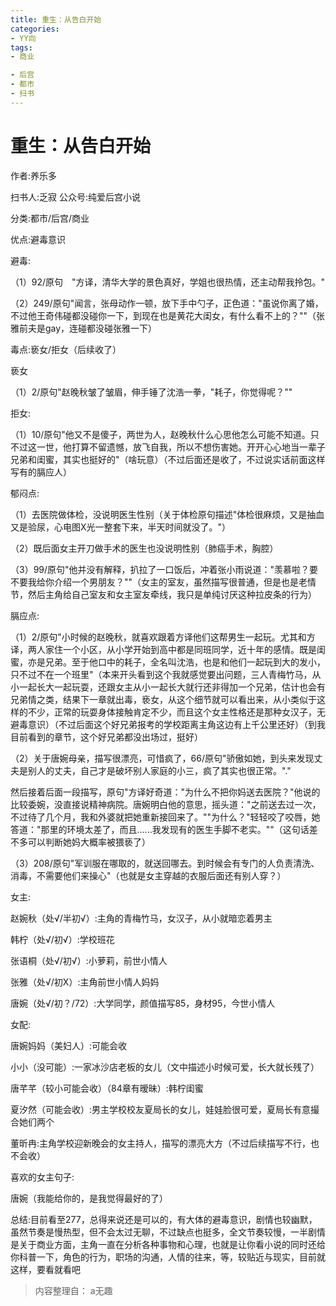 ```yaml
---
title: 重生：从告白开始
categories:
- YY向
tags:
- 商业

- 后宫
- 都市
- 扫书
---
```

# 重生：从告白开始
作者:养乐多

扫书人:乏寂 公众号:纯爱后宫小说

分类:都市/后宫/商业

优点:避毒意识

避毒:

（1）92/原句　"方译，清华大学的景色真好，学姐也很热情，还主动帮我拎包。"

（2）249/原句"闻言，张母动作一顿，放下手中勺子，正色道："虽说你离了婚，不过他王奇伟碰都没碰你一下，到现在也是黄花大闺女，有什么看不上的？""（张雅前夫是gay，连碰都没碰张雅一下）

毒点:亵女/拒女（后续收了）

亵女

（1）2/原句"赵晚秋皱了皱眉，伸手锤了沈浩一拳，"耗子，你觉得呢？""

拒女:

（1）10/原句"他又不是傻子，两世为人，赵晚秋什么心思他怎么可能不知道。只不过这一世，他打算不留遗憾，放飞自我，所以不想伤害她。开开心心地当一辈子兄弟和闺蜜，其实也挺好的"（啥玩意）（不过后面还是收了，不过说实话前面这样写有的膈应人）

郁闷点:

（1）去医院做体检，没说明医生性别（关于体检原句描述"体检很麻烦，又是抽血又是验尿，心电图X光一整套下来，半天时间就没了。"）

（2）既后面女主开刀做手术的医生也没说明性别（肺癌手术，胸腔）

（3）99/原句"他并没有解释，扒拉了一口饭后，冲着张小雨说道："羡慕啦？要不要我给你介绍一个男朋友？""（女主的室友，虽然描写很普通，但是也是老情节，然后主角给自己室友和女主室友牵线，我只是单纯讨厌这种拉皮条的行为）

膈应点:

（1）2/原句"小时候的赵晚秋，就喜欢跟着方译他们这帮男生一起玩。尤其和方译，两人家住一个小区，从小学开始到高中都是同班同学，近十年的感情。既是闺蜜，亦是兄弟。至于他口中的耗子，全名叫沈浩，也是和他们一起玩到大的发小，只不过不在一个班里"（本来开头看到这个我就感觉要出问题，三人青梅竹马，从小一起长大一起玩耍，还跟女主从小一起长大就行还非得加一个兄弟，估计也会有兄弟情之类，结果下一章就出毒，亵女，从这个细节就可以看出来，从小类似于这样的不少，正常的玩耍身体接触肯定不少，而且这个女主性格还是那种女汉子，无避毒意识）（不过后面这个好兄弟报考的学校距离主角这边有上千公里还好）（到我目前看到的章节，这个好兄弟都没出场过，挺好）

（2）关于唐婉母亲，描写很漂亮，可惜疯了，66/原句"骄傲如她，到头来发现丈夫是别人的丈夫，自己才是破坏别人家庭的小三，疯了其实也很正常。"."

然后接着后面一段描写，原句"方译好奇道："为什么不把你妈送去医院？"他说的比较委婉，没直接说精神病院。唐婉明白他的意思，摇头道："之前送去过一次，不过待了几个月，我和外婆就把她重新接回来了。""为什么？"轻轻咬了咬唇，她答道："那里的环境太差了，而且......我发现有的医生手脚不老实。""（这句话差不多可以判断她妈大概率被猥亵了）

（3）208/原句"军训服在哪取的，就送回哪去。到时候会有专门的人负责清洗、消毒，不需要他们来操心"（也就是女主穿越的衣服后面还有别人穿？）

女主:

赵婉秋（处√/半初√）:主角的青梅竹马，女汉子，从小就暗恋着男主

韩柠（处√/初√）:学校班花

张语桐（处√/初√）:小萝莉，前世小情人

张雅（处√/初X）:主角前世小情人妈妈

唐婉（处√/初？/72）:大学同学，颜值描写85，身材95，今世小情人

女配:

唐婉妈妈（美妇人）:可能会收

小小（没可能）:一家冰沙店老板的女儿（文中描述小时候可爱，长大就长残了）

唐芊芊（较小可能会收）（84章有暧昧）:韩柠闺蜜

夏汐然（可能会收）:男主学校校友夏局长的女儿，娃娃脸很可爱，夏局长有意撮合她们两个

董昕冉:主角学校迎新晚会的女主持人，描写的漂亮大方（不过后续描写不行，也不会收）

喜欢的女主句子:

唐婉（我能给你的，是我觉得最好的了）

总结:目前看至277，总得来说还是可以的，有大体的避毒意识，剧情也较幽默，虽然节奏是慢热型，但不会太过无聊，不过缺点也挺多，全文节奏较慢，一半剧情是关于商业方面，主角一直在分析各种事物和心理，也就是让你看小说的同时还给你科普一下，角色的行为，职场的沟通，人情的往来，等，较贴近与现实，目前就这样，要看就看吧


> 内容整理自： a无趣
